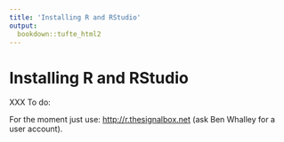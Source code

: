 ```yaml
---
title: 'Installing R and RStudio'
output:
  bookdown::tufte_html2
---
```






# Installing R and RStudio 


XXX To do:

For the moment just use: <http://r.thesignalbox.net> (ask Ben Whalley for a user account).
